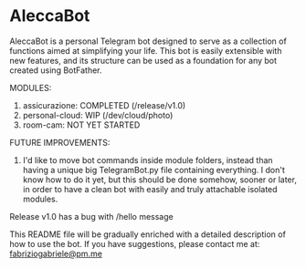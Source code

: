 # AleccaBot

AleccaBot is a personal Telegram bot designed to serve as a collection of functions aimed at simplifying your life. 
This bot is easily extensible with new features, and its structure can be used as a foundation for any bot created using BotFather.


MODULES:
1) assicurazione: COMPLETED (/release/v1.0)
2) personal-cloud: WIP (/dev/cloud/photo)
3) room-cam: NOT YET STARTED

FUTURE IMPROVEMENTS:
1) I'd like to move bot commands inside module folders, instead than having a unique big TelegramBot.py file containing everything.
   I don't know how to do it yet, but this should be done somehow, sooner or later, in order to have a clean bot with easily and
   truly attachable isolated modules.

Release v1.0 has a bug with /hello message


This README file will be gradually enriched with a detailed description of how to use the bot.
If you have suggestions, please contact me at: fabriziogabriele@pm.me

